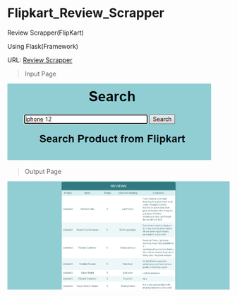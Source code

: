 # Flipkart_Review_Scrapper
Review Scrapper(FlipKart) 

Using Flask(Framework)


URL: [Review Scrapper](https://reviewscapper.herokuapp.com)

> Input Page

![Input Page](https://raw.githubusercontent.com/abhishek96negi/Review-Scrapper/main/Images/input.png)


> Output Page

![Output Page](https://raw.githubusercontent.com/abhishek96negi/Review-Scrapper/main/Images/output.png)
